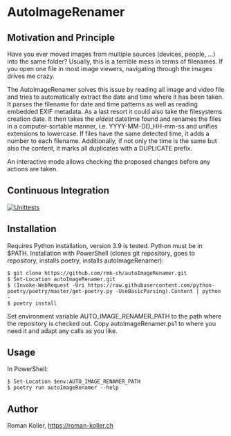 # AutoImageRenamer
## Motivation and Principle
Have you ever moved images from multiple sources (devices, people, ...) into the same folder? Usually, this is a terrible mess in terms of filenames. If you open one file in most image viewers, navigating through the images drives me crazy.

The AutoImageRenamer solves this issue by reading all image and video file and tries to automatically extract the date and time where it has been taken. It parses the filename for date and time patterns as well as reading embedded EXIF metadata. As a last resort it could also take the filesystems creation date. It then takes the _oldest_ datetime found and renames the files in a computer-sortable manner, i.e. YYYY-MM-DD_HH-mm-ss and unifies extensions to lowercase. If files have the same detected time, it adds a number to each filename. Additionally, if not only the time is the same but also the content, it marks all duplicates with a DUPLICATE prefix.

An interactive mode allows checking the proposed changes before any actions are taken.

## Continuous Integration
[![Unittests](https://github.com/rmk-ch/autoImageRenamer/actions/workflows/ci.yml/badge.svg)](https://github.com/rmk-ch/autoImageRenamer/actions/workflows/ci.yml)


## Installation
Requires Python installation, version 3.9 is tested. Python must be in $PATH.
Installation with PowerShell (clones git repository, goes to repository, installs poetry, installs autoImageRenamer):
```
$ git clone https://github.com/rmk-ch/autoImageRenamer.git
$ Set-Location autoImageRenamer.git
$ (Invoke-WebRequest -Uri https://raw.githubusercontent.com/python-poetry/poetry/master/get-poetry.py -UseBasicParsing).Content | python -
$ poetry install
```

Set environment variable AUTO_IMAGE_RENAMER_PATH to the path where the repository is checked out.
Copy autoImageRenamer.ps1 to where you need it and adapt any calls as you like.

## Usage
In PowerShell:
```
$ Set-Location $env:AUTO_IMAGE_RENAMER_PATH
$ poetry run autoImageRenamer --help
```

## Author
Roman Koller, https://roman-koller.ch

